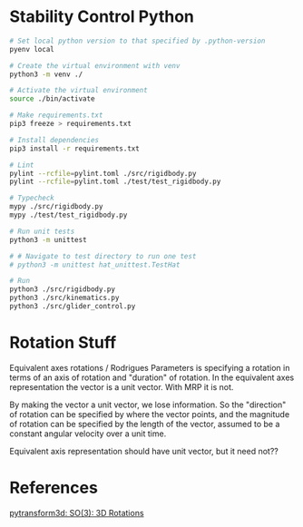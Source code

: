 # Stability Control Python

```sh
# Set local python version to that specified by .python-version
pyenv local

# Create the virtual environment with venv
python3 -m venv ./

# Activate the virtual environment
source ./bin/activate

# Make requirements.txt
pip3 freeze > requirements.txt

# Install dependencies
pip3 install -r requirements.txt

# Lint
pylint --rcfile=pylint.toml ./src/rigidbody.py
pylint --rcfile=pylint.toml ./test/test_rigidbody.py

# Typecheck
mypy ./src/rigidbody.py
mypy ./test/test_rigidbody.py

# Run unit tests
python3 -m unittest

# # Navigate to test directory to run one test
# python3 -m unittest hat_unittest.TestHat

# Run
python3 ./src/rigidbody.py
python3 ./src/kinematics.py
python3 ./src/glider_control.py
```

# Rotation Stuff

Equivalent axes rotations / Rodrigues Parameters is specifying a rotation in terms of an axis of rotation and "duration" of rotation.
In the equivalent axes representation the vector is a unit vector.
With MRP it is not.

By making the vector a unit vector, we lose information.
So the "direction" of rotation can be specified by where the vector points, and the magnitude of rotation can be specified by the length of the vector, assumed to be a constant angular velocity over a unit time.

Equivalent axis representation should have unit vector, but it need not??

# References

[pytransform3d: SO(3): 3D Rotations](https://dfki-ric.github.io/pytransform3d/rotations.html#modified-rodrigues-parameters)
